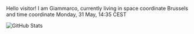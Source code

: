 Hello visitor! I am Giammarco, currently living in space coordinate Brussels and time coordinate Monday, 31 May, 14:35 CEST

![GitHub Stats](https://github-readme-stats.vercel.app/api?username=grcasanova)
